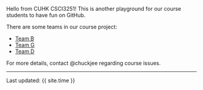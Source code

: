 Hello from CUHK CSCI3251! This is another playground for our course students to have fun on GitHub.

There are some teams in our course project:

*  [Team B](https://csci3251-2022.github.io/project-team-b/)
*  [Team G](https://csci3251-2022.github.io/project-team-g/)
*  [Team D](https://csci3251-2022.github.io/project-team-d/)
  
For more details, contact @chuckjee regarding course issues.

---
Last updated: {{ site.time }}
